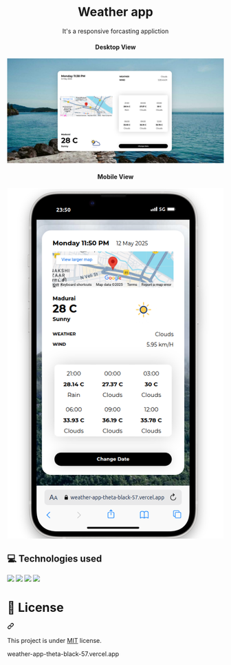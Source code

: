 <div align="center">
<h1 align="center">Weather app</h1>
<p align="center">It's a responsive forcasting appliction
<h4 align="center">Desktop View</h4>
<img src="./src/Assets//Images//img1.png" alt="ss"/>
<h4 align="center">Mobile View</h4>
<img src="./src/Assets//Images//img2.png" alt="ss"/>
</div>
<h2> 💻 Technologies used </h2>

<img src="https://img.shields.io/badge/react-20232A?style=for-the-badge&logo=react&logoColor=61DAFB)" />

<img src="https://img.shields.io/badge/html5-%23E34F26.svg?style=for-the-badge&logo=html5&logoColor=white" />

<img src="https://img.shields.io/badge/css3-%231572B6.svg?style=for-the-badge&logo=css3&logoColor=white" />

<img src="https://img.shields.io/badge/javascript-%23323330.svg?style=for-the-badge&logo=javascript&logoColor=%23F7DF1E" />

<div class="markdown-heading" dir="auto"><h1 tabindex="-1" class="heading-element" dir="auto">📕 License</h1><a id="user-content--license" class="anchor" aria-label="Permalink: 📕 License" href="#-license"><svg class="octicon octicon-link" viewBox="0 0 16 16" version="1.1" width="16" height="16" aria-hidden="true"><path d="m7.775 3.275 1.25-1.25a3.5 3.5 0 1 1 4.95 4.95l-2.5 2.5a3.5 3.5 0 0 1-4.95 0 .751.751 0 0 1 .018-1.042.751.751 0 0 1 1.042-.018 1.998 1.998 0 0 0 2.83 0l2.5-2.5a2.002 2.002 0 0 0-2.83-2.83l-1.25 1.25a.751.751 0 0 1-1.042-.018.751.751 0 0 1-.018-1.042Zm-4.69 9.64a1.998 1.998 0 0 0 2.83 0l1.25-1.25a.751.751 0 0 1 1.042.018.751.751 0 0 1 .018 1.042l-1.25 1.25a3.5 3.5 0 1 1-4.95-4.95l2.5-2.5a3.5 3.5 0 0 1 4.95 0 .751.751 0 0 1-.018 1.042.751.751 0 0 1-1.042.018 1.998 1.998 0 0 0-2.83 0l-2.5 2.5a1.998 1.998 0 0 0 0 2.83Z"></path></svg></a></div>

<p dir="auto">This project is under <a href="https://github.com/Dominic-SR/food-court/tree/main?tab=MIT-1-ov-file">MIT</a> license.</p>

weather-app-theta-black-57.vercel.app
